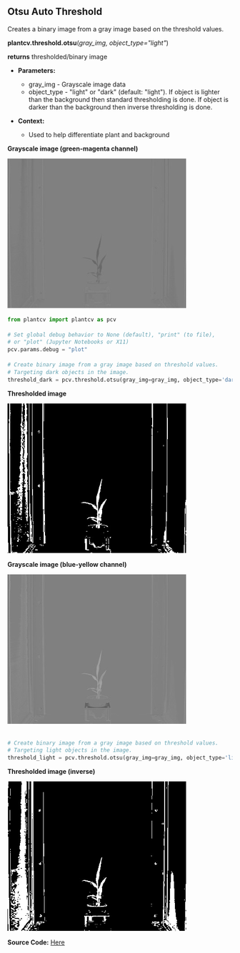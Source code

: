 ## Otsu Auto Threshold

Creates a binary image from a gray image based on the threshold values. 

**plantcv.threshold.otsu**(*gray_img, object_type="light"*)

**returns** thresholded/binary image

- **Parameters:**
    - gray_img - Grayscale image data
    - object_type - "light" or "dark" (default: "light"). If object is lighter than the background then standard 
    thresholding is done. If object is darker than the background then inverse thresholding is done.
   
- **Context:**
    - Used to help differentiate plant and background

**Grayscale image (green-magenta channel)**

![Screenshot](img/documentation_images/otsu_threshold/original_image1.jpg)


```python
from plantcv import plantcv as pcv

# Set global debug behavior to None (default), "print" (to file), 
# or "plot" (Jupyter Notebooks or X11)
pcv.params.debug = "plot"

# Create binary image from a gray image based on threshold values. 
# Targeting dark objects in the image.
threshold_dark = pcv.threshold.otsu(gray_img=gray_img, object_type='dark')

```

**Thresholded image**

![Screenshot](img/documentation_images/otsu_threshold/thresholded_dark.jpg)

**Grayscale image (blue-yellow channel)**

![Screenshot](img/documentation_images/otsu_threshold/original_image.jpg)

```python

# Create binary image from a gray image based on threshold values. 
# Targeting light objects in the image.
threshold_light = pcv.threshold.otsu(gray_img=gray_img, object_type='light')

```

**Thresholded image (inverse)**

![Screenshot](img/documentation_images/otsu_threshold/thresholded_light.jpg)

**Source Code:** [Here](https://github.com/danforthcenter/plantcv/blob/main/plantcv/plantcv/threshold/threshold_methods.py)
